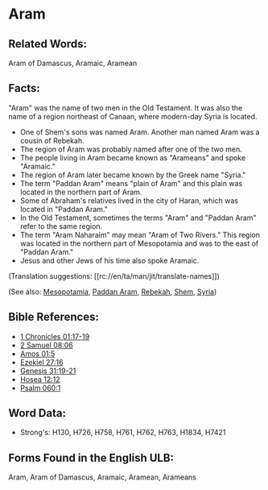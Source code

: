 # Aram

## Related Words:

Aram of Damascus, Aramaic, Aramean

## Facts:

"Aram" was the name of two men in the Old Testament. It was also the name of a region northeast of Canaan, where modern-day Syria is located.

* One of Shem's sons was named Aram. Another man named Aram was a cousin of Rebekah.
* The region of Aram was probably named after one of the two men.
* The people living in Aram became known as "Arameans" and spoke "Aramaic."
* The region of Aram later became known by the Greek name "Syria."
* The term "Paddan Aram" means "plain of Aram" and this plain was located in the northern part of Aram.
* Some of Abraham's relatives lived in the city of Haran, which was located in "Paddan Aram."
* In the Old Testament, sometimes the terms "Aram" and "Paddan Aram" refer to the same region.
* The term "Aram Naharaim" may mean "Aram of Two Rivers." This region was located in the northern part of Mesopotamia and was to the east of "Paddan Aram."
* Jesus and other Jews of his time also spoke Aramaic.

(Translation suggestions: [[rc://en/ta/man/jit/translate-names]])

(See also: [Mesopotamia](../names/mesopotamia.md), [Paddan Aram](../names/paddanaram.md), [Rebekah](../names/rebekah.md), [Shem](../names/shem.md), [Syria](../names/syria.md))

## Bible References:

* [1 Chronicles 01:17-19](rc://en/tn/help/1ch/01/17)
* [2 Samuel 08:06](rc://en/tn/help/2sa/08/06)
* [Amos 01:5](rc://en/tn/help/amo/01/05)
* [Ezekiel 27:16](rc://en/tn/help/ezk/27/16)
* [Genesis 31:19-21](rc://en/tn/help/gen/31/19)
* [Hosea 12:12](rc://en/tn/help/hos/12/12)
* [Psalm 060:1](rc://en/tn/help/psa/060/001)

## Word Data:

* Strong's: H130, H726, H758, H761, H762, H763, H1834, H7421

## Forms Found in the English ULB:

Aram, Aram of Damascus, Aramaic, Aramean, Arameans
